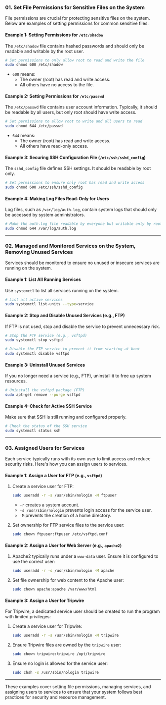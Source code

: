 
### 01. **Set File Permissions for Sensitive Files on the System**

File permissions are crucial for protecting sensitive files on the system. Below are examples of setting permissions for common sensitive files:

#### Example 1: Setting Permissions for `/etc/shadow`

The `/etc/shadow` file contains hashed passwords and should only be readable and writable by the root user.

```bash
# Set permissions to only allow root to read and write the file
sudo chmod 600 /etc/shadow
```

- `600` means:
  - The owner (root) has read and write access.
  - All others have no access to the file.

#### Example 2: Setting Permissions for `/etc/passwd`

The `/etc/passwd` file contains user account information. Typically, it should be readable by all users, but only root should have write access.

```bash
# Set permissions to allow root to write and all users to read
sudo chmod 644 /etc/passwd
```

- `644` means:
  - The owner (root) has read and write access.
  - All others have read-only access.

#### Example 3: Securing SSH Configuration File (`/etc/ssh/sshd_config`)

The `sshd_config` file defines SSH settings. It should be readable by root only.

```bash
# Set permissions to ensure only root has read and write access
sudo chmod 600 /etc/ssh/sshd_config
```

#### Example 4: Making Log Files Read-Only for Users

Log files, such as `/var/log/auth.log`, contain system logs that should only be accessed by system administrators.

```bash
# Make the auth.log file readable by everyone but writable only by root
sudo chmod 644 /var/log/auth.log
```

---

### 02. **Managed and Monitored Services on the System, Removing Unused Services**

Services should be monitored to ensure no unused or insecure services are running on the system.

#### Example 1: List All Running Services

Use `systemctl` to list all services running on the system.

```bash
# List all active services
sudo systemctl list-units --type=service
```

#### Example 2: Stop and Disable Unused Services (e.g., FTP)

If FTP is not used, stop and disable the service to prevent unnecessary risk.

```bash
# Stop the FTP service (e.g., vsftpd)
sudo systemctl stop vsftpd

# Disable the FTP service to prevent it from starting at boot
sudo systemctl disable vsftpd
```

#### Example 3: Uninstall Unused Services

If you no longer need a service (e.g., FTP), uninstall it to free up system resources.

```bash
# Uninstall the vsftpd package (FTP)
sudo apt-get remove --purge vsftpd
```

#### Example 4: Check for Active SSH Service

Make sure that SSH is still running and configured properly.

```bash
# Check the status of the SSH service
sudo systemctl status ssh
```

---

### 03. **Assigned Users for Services**

Each service typically runs with its own user to limit access and reduce security risks. Here's how you can assign users to services.

#### Example 1: Assign a User for FTP (e.g., `vsftpd`)

1. Create a service user for FTP:
   ```bash
   sudo useradd -r -s /usr/sbin/nologin -M ftpuser
   ```

   - `-r` creates a system account.
   - `-s /usr/sbin/nologin` prevents login access for the service user.
   - `-M` prevents the creation of a home directory.

2. Set ownership for FTP service files to the service user:
   ```bash
   sudo chown ftpuser:ftpuser /etc/vsftpd.conf
   ```

#### Example 2: Assign a User for Web Server (e.g., `apache2`)

1. Apache2 typically runs under a `www-data` user. Ensure it is configured to use the correct user:
   ```bash
   sudo useradd -r -s /usr/sbin/nologin -M apache
   ```

2. Set file ownership for web content to the Apache user:
   ```bash
   sudo chown apache:apache /var/www/html
   ```

#### Example 3: Assign a User for Tripwire

For Tripwire, a dedicated service user should be created to run the program with limited privileges:

1. Create a service user for Tripwire:
   ```bash
   sudo useradd -r -s /usr/sbin/nologin -M tripwire
   ```

2. Ensure Tripwire files are owned by the `tripwire` user:
   ```bash
   sudo chown tripwire:tripwire /opt/tripwire
   ```

3. Ensure no login is allowed for the service user:
   ```bash
   sudo chsh -s /usr/sbin/nologin tripwire
   ```

---

These examples cover setting file permissions, managing services, and assigning users to services to ensure that your system follows best practices for security and resource management.